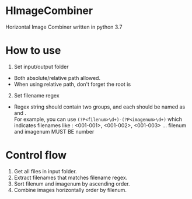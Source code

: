 # HImageCombiner
Horizontal Image Combiner written in python 3.7

# How to use

1. Set input/output folder
- Both absolute/relative path allowed.
- When using relative path, don't forget the root is <path-to-HImageCombiner>

2. Set filename regex
- Regex string should contain two groups, and each should be named as <filenum> and <imagenum>.  
  For example, you can use  ```(?P<filenum>\d+)-(?P<imagenum>\d+)``` which indicates filenames like : <001-001>, <001-002>, <001-003> ...
  filenum and imagenum MUST BE number
  
# Control flow

1. Get all files in input folder.
2. Extract filenames that matches filename regex.
3. Sort filenum and imagenum by ascending order.
4. Combine images horizontally order by filenum.
